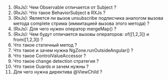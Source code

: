 1. (RxJs): Чем Observable отличается от Subject ?
2. (RxJs): Что такое BehaviorSubject в RXJs ?
3. (RxJs): Является ли вызов unsubscribe подписчика аналогом вызова метода complete стрима 
   (иммитацией вызова этого метода) ?
4. (RxJs): Для чего нужен оператор mergeMap() ?
5. (RxJs): Чем будут отличается вызовы операторов: of([1,2,3]) и from([1,2,3]) ?
6. Что такое статичный метод ?
7. Что такое и зачем нужна NgZone.runOutsideAngular() ?
8. Что такое ControlValueAccessor ?
9. Что такое change detection стратегия ?
10. Что такое Guards и зачем нужны ?
11. Для чего нужна директива @ViewChild ?
